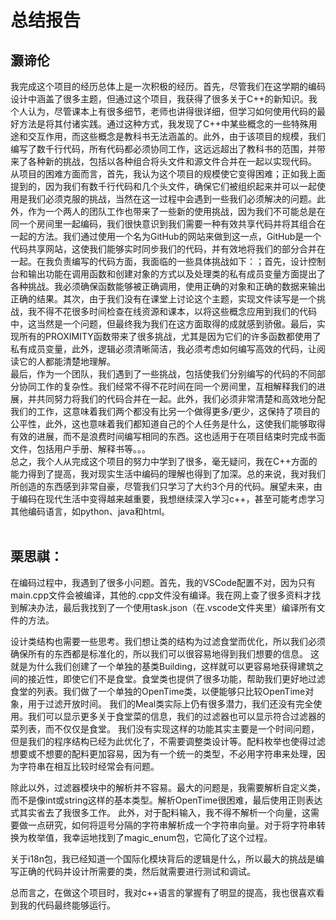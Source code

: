 # 总结报告

## 灏谛伦
我完成这个项目的经历总体上是一次积极的经历。首先，尽管我们在这学期的编码设计中涵盖了很多主题，但通过这个项目，我获得了很多关于C++的新知识。我个人认为，尽管课本上有很多细节，老师也讲得很详细，但学习如何使用代码的最好方法是将其付诸实践。通过这种方式，我发现了C++中某些概念的一些特殊用途和交互作用，而这些概念是教科书无法涵盖的。此外，由于该项目的规模，我们编写了数千行代码，所有代码都必须协同工作，这远远超出了教科书的范围，并带来了各种新的挑战，包括以各种组合将头文件和源文件合并在一起以实现代码。
<br />
从项目的困难方面而言，首先，我认为这个项目的规模使它变得困难；正如我上面提到的，因为我们有数千行代码和几个头文件，确保它们被组织起来并可以一起使用是我们必须克服的挑战，当然在这一过程中会遇到一些我们必须解决的问题。此外，作为一个两人的团队工作也带来了一些新的使用挑战，因为我们不可能总是在同一个房间里一起编码，我们很快意识到我们需要一种有效共享代码并将其组合在一起的方法。我们通过使用一个名为GitHub的网站来做到这一点，GitHub是一个代码共享网站，这使我们能够实时同步我们的代码，并有效地将我们的部分合并在一起。在我负责编写的代码方面，我面临的一些具体挑战如下：；首先，设计控制台和输出功能在调用函数和创建对象的方式以及处理类的私有成员变量方面提出了各种挑战。我必须确保函数能够被正确调用，使用正确的对象和正确的数据来输出正确的结果。其次，由于我们没有在课堂上讨论这个主题，实现文件读写是一个挑战，我不得不花很多时间检查在线资源和课本，以将这些概念应用到我们的代码中，这当然是一个问题，但最终我为我们在这方面取得的成就感到骄傲。最后，实现所有的PROXIMITY函数带来了很多挑战，尤其是因为它们的许多函数都使用了私有成员变量，此外，逻辑必须清晰简洁，我必须考虑如何编写高效的代码，让阅读它的人都能清楚地理解。
<br />
最后，作为一个团队，我们遇到了一些挑战，包括使我们分别编写的代码的不同部分协同工作的复杂性。我们经常不得不花时间在同一个房间里，互相解释我们的进展，并共同努力将我们的代码合并在一起。此外，我们必须非常清楚和高效地分配我们的工作，这意味着我们两个都没有比另一个做得更多/更少，这保持了项目的公平性，此外，这也意味着我们都知道自己的个人任务是什么，这使我们能够取得有效的进展，而不是浪费时间编写相同的东西。这也适用于在项目结束时完成书面文件，包括用户手册、解释书等。。。
<br />
总之，我个人从完成这个项目的努力中学到了很多，毫无疑问，我在C++方面的能力得到了提高，我对现实生活中编码的理解也得到了加深。总的来说，我对我们所创造的东西感到非常自豪，尽管我们只学习了大约3个月的代码。展望未来，由于编码在现代生活中变得越来越重要，我想继续深入学习c++，甚至可能考虑学习其他编码语言，如python、java和html。
<br />
<br />

## 栗思祺：
在编码过程中，我遇到了很多小问题。首先，我的VSCode配置不对，因为只有main.cpp文件会被编译，其他的.cpp文件没有编译。我在网上查了很多资料才找到解决办法，最后我找到了一个使用task.json（在.vscode文件夹里）编译所有文件的方法。

设计类结构也需要一些思考。我们想让类的结构为过滤食堂而优化，所以我们必须确保所有的东西都是标准化的，所以我们可以很容易地得到我们想要的信息。
这就是为什么我们创建了一个单独的基类Building，这样就可以更容易地获得建筑之间的接近性，即使它们不是食堂。食堂类也提供了很多功能，帮助我们更好地过滤食堂的列表。我们做了一个单独的OpenTime类，以便能够只比较OpenTime对象，用于过滤开放时间。
我们的Meal类实际上仍有很多潜力，我们还没有完全使用。我们可以显示更多关于食堂菜的信息，我们的过滤器也可以显示符合过滤器的菜列表，而不仅仅是食堂。
我们没有实现这样的功能其实主要是一个时间问题，但是我们的程序结构已经为此优化了，不需要调整类设计等。配料枚举也使得过滤想要或不想要的配料更加容易，因为有一个统一的类型，不必用字符串来处理，因为字符串在相互比较时经常会有问题。

除此以外，过滤器模块中的解析并不容易。最大的问题是，我需要解析自定义类，而不是像int或string这样的基本类型。解析OpenTime很困难，最后使用正则表达式其实省去了我很多工作。
此外，对于配料输入，我不得不解析一个向量，这需要做一点研究，如何将逗号分隔的字符串解析成一个字符串向量。对于将字符串转换为枚举值，我幸运地找到了magic_enum包，它简化了这个过程。

关于i18n包，我已经知道一个国际化模块背后的逻辑是什么，所以最大的挑战是编写正确的代码并设计所需要的类，然后就需要进行测试和调试。

总而言之，在做这个项目时，我对c++语言的掌握有了明显的提高，我也很喜欢看到我的代码最终能够运行。